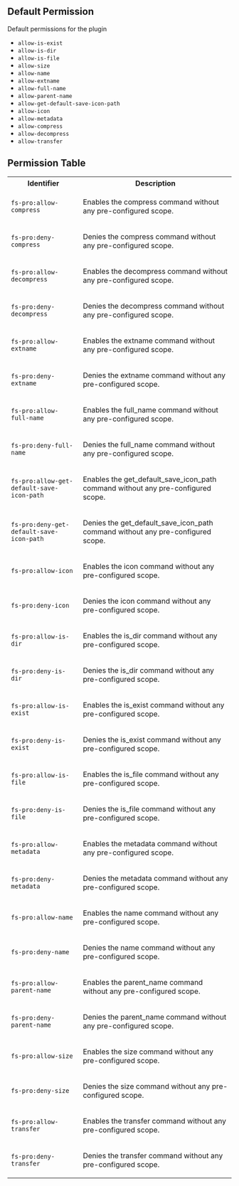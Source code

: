 ## Default Permission

Default permissions for the plugin

- `allow-is-exist`
- `allow-is-dir`
- `allow-is-file`
- `allow-size`
- `allow-name`
- `allow-extname`
- `allow-full-name`
- `allow-parent-name`
- `allow-get-default-save-icon-path`
- `allow-icon`
- `allow-metadata`
- `allow-compress`
- `allow-decompress`
- `allow-transfer`

## Permission Table

<table>
<tr>
<th>Identifier</th>
<th>Description</th>
</tr>


<tr>
<td>

`fs-pro:allow-compress`

</td>
<td>

Enables the compress command without any pre-configured scope.

</td>
</tr>

<tr>
<td>

`fs-pro:deny-compress`

</td>
<td>

Denies the compress command without any pre-configured scope.

</td>
</tr>

<tr>
<td>

`fs-pro:allow-decompress`

</td>
<td>

Enables the decompress command without any pre-configured scope.

</td>
</tr>

<tr>
<td>

`fs-pro:deny-decompress`

</td>
<td>

Denies the decompress command without any pre-configured scope.

</td>
</tr>

<tr>
<td>

`fs-pro:allow-extname`

</td>
<td>

Enables the extname command without any pre-configured scope.

</td>
</tr>

<tr>
<td>

`fs-pro:deny-extname`

</td>
<td>

Denies the extname command without any pre-configured scope.

</td>
</tr>

<tr>
<td>

`fs-pro:allow-full-name`

</td>
<td>

Enables the full_name command without any pre-configured scope.

</td>
</tr>

<tr>
<td>

`fs-pro:deny-full-name`

</td>
<td>

Denies the full_name command without any pre-configured scope.

</td>
</tr>

<tr>
<td>

`fs-pro:allow-get-default-save-icon-path`

</td>
<td>

Enables the get_default_save_icon_path command without any pre-configured scope.

</td>
</tr>

<tr>
<td>

`fs-pro:deny-get-default-save-icon-path`

</td>
<td>

Denies the get_default_save_icon_path command without any pre-configured scope.

</td>
</tr>

<tr>
<td>

`fs-pro:allow-icon`

</td>
<td>

Enables the icon command without any pre-configured scope.

</td>
</tr>

<tr>
<td>

`fs-pro:deny-icon`

</td>
<td>

Denies the icon command without any pre-configured scope.

</td>
</tr>

<tr>
<td>

`fs-pro:allow-is-dir`

</td>
<td>

Enables the is_dir command without any pre-configured scope.

</td>
</tr>

<tr>
<td>

`fs-pro:deny-is-dir`

</td>
<td>

Denies the is_dir command without any pre-configured scope.

</td>
</tr>

<tr>
<td>

`fs-pro:allow-is-exist`

</td>
<td>

Enables the is_exist command without any pre-configured scope.

</td>
</tr>

<tr>
<td>

`fs-pro:deny-is-exist`

</td>
<td>

Denies the is_exist command without any pre-configured scope.

</td>
</tr>

<tr>
<td>

`fs-pro:allow-is-file`

</td>
<td>

Enables the is_file command without any pre-configured scope.

</td>
</tr>

<tr>
<td>

`fs-pro:deny-is-file`

</td>
<td>

Denies the is_file command without any pre-configured scope.

</td>
</tr>

<tr>
<td>

`fs-pro:allow-metadata`

</td>
<td>

Enables the metadata command without any pre-configured scope.

</td>
</tr>

<tr>
<td>

`fs-pro:deny-metadata`

</td>
<td>

Denies the metadata command without any pre-configured scope.

</td>
</tr>

<tr>
<td>

`fs-pro:allow-name`

</td>
<td>

Enables the name command without any pre-configured scope.

</td>
</tr>

<tr>
<td>

`fs-pro:deny-name`

</td>
<td>

Denies the name command without any pre-configured scope.

</td>
</tr>

<tr>
<td>

`fs-pro:allow-parent-name`

</td>
<td>

Enables the parent_name command without any pre-configured scope.

</td>
</tr>

<tr>
<td>

`fs-pro:deny-parent-name`

</td>
<td>

Denies the parent_name command without any pre-configured scope.

</td>
</tr>

<tr>
<td>

`fs-pro:allow-size`

</td>
<td>

Enables the size command without any pre-configured scope.

</td>
</tr>

<tr>
<td>

`fs-pro:deny-size`

</td>
<td>

Denies the size command without any pre-configured scope.

</td>
</tr>

<tr>
<td>

`fs-pro:allow-transfer`

</td>
<td>

Enables the transfer command without any pre-configured scope.

</td>
</tr>

<tr>
<td>

`fs-pro:deny-transfer`

</td>
<td>

Denies the transfer command without any pre-configured scope.

</td>
</tr>
</table>
